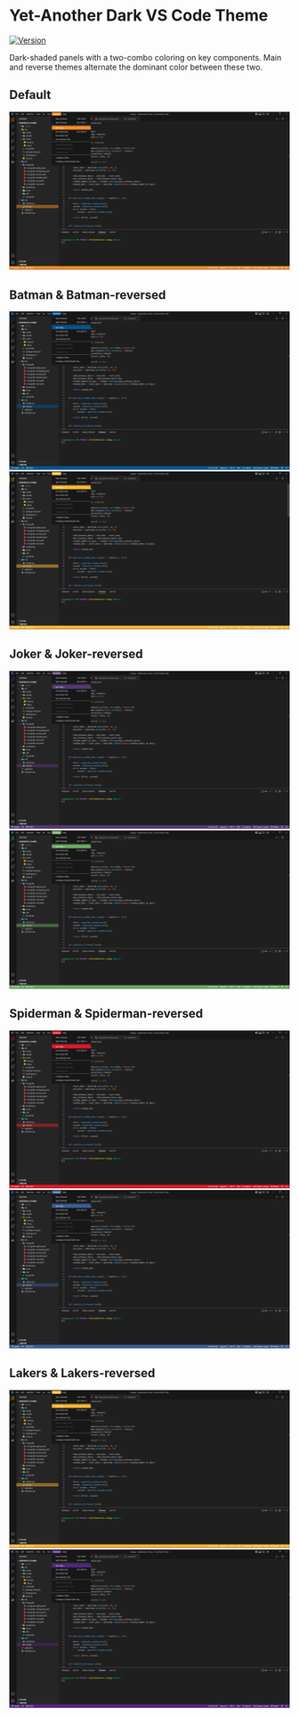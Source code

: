 # Yet-Another Dark VS Code Theme

[![Version](https://vsmarketplacebadge.apphb.com/version/sonqo42.vscode-theme-sonqo.svg)](https://marketplace.visualstudio.com/items?itemName=sonqo42.vscode-theme-sonqo)

Dark-shaded panels with a two-combo coloring on key components. Main and reverse themes alternate the dominant color between these two.

## Default

![default](img/1.png?raw=true)

## Batman & Batman-reversed

![default](img/2.png?raw=true)
![default](img/3.png?raw=true)

## Joker & Joker-reversed

![default](img/4.png?raw=true)
![default](img/5.png?raw=true)

## Spiderman & Spiderman-reversed

![default](img/8.png?raw=true)
![default](img/9.png?raw=true)

## Lakers & Lakers-reversed

![default](img/6.png?raw=true)
![default](img/7.png?raw=true)